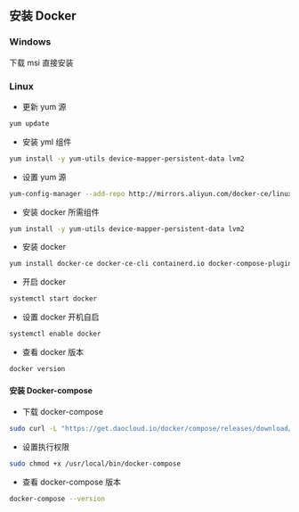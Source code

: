 ## 安装 Docker

### Windows

下载 msi 直接安装



### Linux

- 更新 yum 源

```bash
yum update
```

- 安装 yml 组件

```bash
yum install -y yum-utils device-mapper-persistent-data lvm2
```

- 设置 yum 源

```bash
yum-config-manager --add-repo http://mirrors.aliyun.com/docker-ce/linux/centos/docker-ce.repo
```

- 安装 docker 所需组件

```bash
yum install -y yum-utils device-mapper-persistent-data lvm2
```

- 安装 docker

```bash
yum install docker-ce docker-ce-cli containerd.io docker-compose-plugin
```

- 开启 docker

```bash
systemctl start docker
```

- 设置 docker 开机自启

```bash
systemctl enable docker
```

- 查看 docker 版本

```bash
docker version
```



#### 安装 Docker-compose

- 下载 docker-compose

```bash
sudo curl -L "https://get.daocloud.io/docker/compose/releases/download/v2.10.2/docker-compose-$(uname -s)-$(uname -m)" -o /usr/local/bin/docker-compose
```

- 设置执行权限

```bash
sudo chmod +x /usr/local/bin/docker-compose
```

- 查看 docker-compose 版本

```bash
docker-compose --version
```

